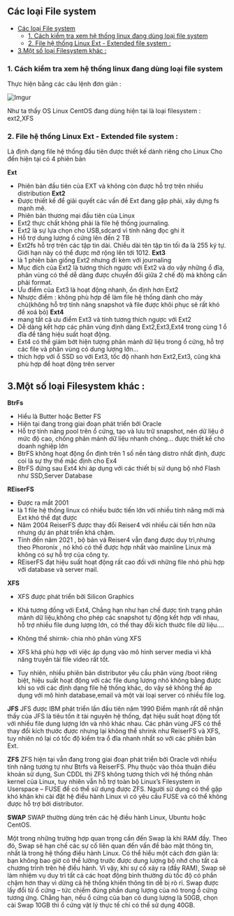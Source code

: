 ## Các loại File system 

- [Các loại File system](#các-loại-file-system)
  - [1. Cách kiểm tra xem hệ thống linux đang dùng loại file system](#1-cách-kiểm-tra-xem-hệ-thống-linux-đang-dùng-loại-file-system)
  - [2. File hệ thống Linux Ext - Extended file system :](#2-file-hệ-thống-linux-ext---extended-file-system-)
- [3.Một số loại Filesystem khác :](#3một-số-loại-filesystem-khác-)

 ### 1. Cách kiểm tra xem hệ thống linux đang dùng loại file system

Thực hiện bằng các câu lệnh đơn giản :

 ![Imgur](https://i.imgur.com/rex6Ln1.png)

 Như ta thấy OS Linux CentOS đang dùng hiện tại là loại filesystem : ext2,XFS

 ### 2. File hệ thống Linux Ext - Extended file system :
 Là định dạng file hệ thống đầu tiên được thiết kế dành riêng cho Linux
 Cho đến hiện tại có 4 phiên bản 

**Ext** 
- Phiên bản đầu tiên của EXT và không còn được hỗ trợ trên nhiều distribution
**Ext2**
- Được thiết kế để giải quyết các vấn đề Ext đang gặp phải, xây dựng fs mạnh mẽ.
- Phiên bản thương mại đầu tiên của Linux
- Ext2 thực chất không phải là file hệ thống journaling.
- Ext2 là sự lựa chọn cho USB,sdcard vì tính năng đọc ghi ít
- Hỗ trợ dung lượng ổ cứng lên đến 2 TB
- Ext2fs hỗ trợ trên các tập tin dài. Chiều dài tên tập tin tối đa là 255 ký tự. Giới hạn này có thể được mở rộng lên tới 1012.
**Ext3**
- là 1 phiên bản giống Ext2 nhưng đi kèm với journaling
- Mục đích của Ext2 là tương thích ngược với Ext2 và do vậy những ổ đĩa, phân vùng có thể dễ dàng được chuyển đổi giữa 2 chế độ mà không cần phải format.
- Ưu điểm của Ext3 là hoạt động nhanh, ổn định hơn Ext2
- Nhược điểm : không phù hợp để làm file hệ thống dành cho máy chủ(không hỗ trợ tính năng snapshot và file được khôi phục sẽ rất khó để xoá bỏ)
**Ext4**
- mang tất cả ưu điểm Ext3 và tính tương thích ngược với Ext2
- Dễ dàng kết hợp các phân vùng định dàng Ext2,Ext3,Ext4 trong cùng 1 ổ đĩa để tăng hiệu suất hoạt động.
- Ext4 có thể giảm bớt hiện tượng phân mảnh dữ liệu trong ổ cứng, hỗ trợ các file và phân vùng có dung lượng lớn...
- thích hợp với ổ SSD so với Ext3, tốc độ nhanh hơn Ext2,Ext3, cũng khá phù hợp để hoạt động trên server

## 3.Một số loại Filesystem khác :

**BtrFs**

- Hiểu là Butter hoặc Better FS
- Hiện tại đang trong giai đoạn phát triển bởi Oracle
- Hỗ trợ tính năng pool trên ổ cứng, tạo và lưu trữ snapshot, nén dữ liệu ở mức độ cao, chống phân mảnh dữ liệu nhanh chóng... được thiết kế cho doanh nghiệp lớn
- BtrFS không hoạt động ổn định trên 1 số nền tảng distro nhất định, được coi là sự thy thế mặc định cho Ex4
- BtrFS đứng sau Ext4 khi áp dụng với các thiết bị sử dụng bộ nhớ Flash như SSD,Server Database

**REiserFS**

- Được ra mắt 2001
- là 1 file hệ thống linux có nhiều bước tiến lớn với nhiều tính năng mới mà Ext khó thể đạt được
- Năm 2004 ReiserFS được thay đổi Reiser4 với nhiều cải tiến hơn nữa nhưng dự án phát triển khá chậm.
- Tính đến năm 2021 , bộ bản vá Reiser4 vẫn đang được duy trì,nhưng theo Phoronix , nó khó có thể được hợp nhất vào mainline Linux mà không có sự hỗ trợ của công ty.
- REiserFS đạt hiệu suất hoạt động rất cao đối với những file nhỏ phù hợp với database và server mail.

**XFS**

- XFS được phát triển bởi Silicon Graphics

- Khá tương đồng với Ext4, Chẳng hạn như hạn chế được tình trạng phân mảnh dữ liệu,không cho phép các snapshot tự động kết hợp với nhau, hỗ trợ nhiều file dung lượng lớn, có thể thay đổi kích thước file dữ liệu....

- Không thể shirnk- chia nhỏ phân vùng XFS
- XFS khá phù hợp với việc áp dụng vào mô hình server media vì khả năng truyền tải file video rất tốt.
- Tuy nhiên, nhiều phiên bản distributor yêu cầu phân vùng /boot riêng biệt, hiệu suất hoạt động với các file dung lượng nhỏ không bằng được khi so với các định dạng file hệ thống khác, do vậy sẽ không thể áp dụng với mô hình database,email và một vài loại server có nhiều file log.

**JFS**
JFS được IBM phát triển lần đầu tiên năm 1990
Điểm mạnh rất dễ nhận thấy của JFS là tiêu tốn ít tài nguyên hệ thống, đạt hiệu suất hoạt động tốt với nhiều file dung lượng lớn và nhỏ khác nhau.
Các phân vùng JFS có thể thay đổi kích thước được nhưng lại không thể shrink như ReiserFS và XFS, tuy nhiên nó lại có tốc độ kiểm tra ổ đĩa nhanh nhất so với các phiên bản Ext.

**ZFS**
ZFS hiện tại vẫn đang trong giai đoạn phát triển bởi Oracle với nhiều tính năng tương tự như Btrfs và ReiserFS.
Phụ thuộc vào thỏa thuận điều khoản sử dụng, Sun CDDL thì ZFS không tương thích với hệ thống nhân kernel của Linux, tuy nhiên vẫn hỗ trợ toàn bộ Linux’s Filesystem in Userspace – FUSE để có thể sử dụng được ZFS.
Người sử dụng có thể gặp khó khăn khi cài đặt hệ điều hành Linux vì có yêu cầu FUSE và có thể không được hỗ trợ bởi distributor.

**SWAP**
SWAP thường dùng trên các hệ điều hành Linux, Ubuntu hoặc CentOS.

Một trong những trường hợp quan trọng cần đến Swap là khi RAM đầy. Theo đó, Swap sẽ hạn chế các sự cố liên quan đến vấn đề bảo mật thông tin, nhất là trong hệ thống điều hành Linux.  Có thể hiểu một cách đơn giản là: bạn không bao giờ có thể lường trước được dung lượng bộ nhớ cho tất cả chương trình trên hệ điều hành. Vì vậy, khi sự cố xảy ra (đầy RAM), Swap sẽ làm nhiệm vụ duy trì tất cả các hoạt động bình thường dù tốc độ có phần chậm hơn thay vì dừng cả hệ thống khiến thông tin dễ bị rò rỉ.
Swap được lấy đổi từ ổ cứng – tức chiếm đúng phần dung lượng của nó trong ổ cứng tương ứng. Chẳng hạn, nếu ổ cứng của bạn có dung lượng là 50GB, chọn cài Swap 10GB thì ổ cứng vật lý thực tế chỉ có thể sử dụng 40GB.